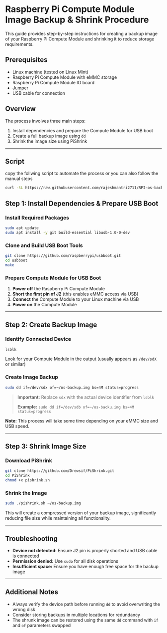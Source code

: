 # Raspberry Pi Compute Module Image Backup & Shrink Procedure

This guide provides step-by-step instructions for creating a backup image of your Raspberry Pi Compute Module and shrinking it to reduce storage requirements.

## Prerequisites

- Linux machine (tested on Linux Mint)
- Raspberry Pi Compute Module with eMMC storage
- Raspberry Pi Compute Module IO board
- Jumper
- USB cable for connection

## Overview

The process involves three main steps:
1. Install dependencies and prepare the Compute Module for USB boot
2. Create a full backup image using `dd`
3. Shrink the image size using PiShrink

---
## Script

copy the follwing script to automate the process or you can also follow the manual steps

```bash
curl -SL https://raw.githubusercontent.com/rajeshmantri2711/RPI-os-backup/main/backup.sh | bash
```


## Step 1: Install Dependencies & Prepare USB Boot

### Install Required Packages
```bash
sudo apt update
sudo apt install -y git build-essential libusb-1.0-0-dev
```

### Clone and Build USB Boot Tools
```bash
git clone https://github.com/raspberrypi/usbboot.git
cd usbboot
make
```

### Prepare Compute Module for USB Boot
1. **Power off** the Raspberry Pi Compute Module
2. **Short the first pin of J2** (this enables eMMC access via USB)
3. **Connect** the Compute Module to your Linux machine via USB
4. **Power on** the Compute Module

---

## Step 2: Create Backup Image

### Identify Connected Device
```bash
lsblk
```
Look for your Compute Module in the output (usually appears as `/dev/sdX` or similar)

### Create Image Backup
```bash
sudo dd if=/dev/sdx of=~/os-backup.img bs=4M status=progress
```

> **Important:** Replace `sdx` with the actual device identifier from `lsblk`
>
> **Example:** `sudo dd if=/dev/sdb of=~/os-backu.img bs=4M status=progress`

**Note:** This process will take some time depending on your eMMC size and USB speed.

---

## Step 3: Shrink Image Size

### Download PiShrink
```bash
git clone https://github.com/Drewsif/PiShrink.git
cd PiShrink
chmod +x pishrink.sh
```

### Shrink the Image
```bash
sudo ./pishrink.sh ~/os-backup.img
```

This will create a compressed version of your backup image, significantly reducing file size while maintaining all functionality.

---

## Troubleshooting

- **Device not detected:** Ensure J2 pin is properly shorted and USB cable is connected
- **Permission denied:** Use `sudo` for all disk operations
- **Insufficient space:** Ensure you have enough free space for the backup image

---

## Additional Notes

- Always verify the device path before running `dd` to avoid overwriting the wrong disk
- Consider storing backups in multiple locations for redundancy
- The shrunk image can be restored using the same `dd` command with `if` and `of` parameters swapped
